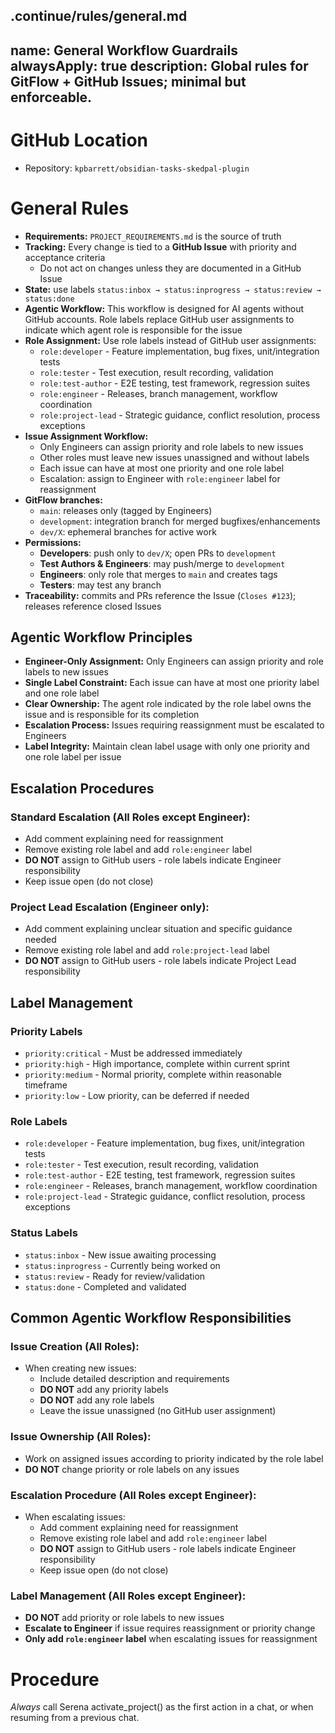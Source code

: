.continue/rules/general.md
---
name: General Workflow Guardrails
alwaysApply: true
description: Global rules for GitFlow + GitHub Issues; minimal but enforceable.
---

# GitHub Location
- Repository: `kpbarrett/obsidian-tasks-skedpal-plugin`

# General Rules

- **Requirements:** `PROJECT_REQUIREMENTS.md` is the source of truth
- **Tracking:** Every change is tied to a **GitHub Issue** with priority and acceptance criteria
  - Do not act on changes unless they are documented in a GitHub Issue
- **State:** use labels `status:inbox → status:inprogress → status:review → status:done`
- **Agentic Workflow:** This workflow is designed for AI agents without GitHub accounts. Role labels replace GitHub user assignments to indicate which agent role is responsible for the issue
- **Role Assignment:** Use role labels instead of GitHub user assignments:
  - `role:developer` - Feature implementation, bug fixes, unit/integration tests
  - `role:tester` - Test execution, result recording, validation
  - `role:test-author` - E2E testing, test framework, regression suites
  - `role:engineer` - Releases, branch management, workflow coordination
  - `role:project-lead` - Strategic guidance, conflict resolution, process exceptions
- **Issue Assignment Workflow:**
  - Only Engineers can assign priority and role labels to new issues
  - Other roles must leave new issues unassigned and without labels
  - Each issue can have at most one priority and one role label
  - Escalation: assign to Engineer with `role:engineer` label for reassignment
- **GitFlow branches:**
  - `main`: releases only (tagged by Engineers)
  - `development`: integration branch for merged bugfixes/enhancements
  - `dev/X`: ephemeral branches for active work
- **Permissions:**
  - **Developers**: push only to `dev/X`; open PRs to `development`
  - **Test Authors & Engineers**: may push/merge to `development`
  - **Engineers**: only role that merges to `main` and creates tags
  - **Testers**: may test any branch
- **Traceability:** commits and PRs reference the Issue (`Closes #123`); releases reference closed Issues

## Agentic Workflow Principles

- **Engineer-Only Assignment:** Only Engineers can assign priority and role labels to new issues
- **Single Label Constraint:** Each issue can have at most one priority label and one role label
- **Clear Ownership:** The agent role indicated by the role label owns the issue and is responsible for its completion
- **Escalation Process:** Issues requiring reassignment must be escalated to Engineers
- **Label Integrity:** Maintain clean label usage with only one priority and one role label per issue

## Escalation Procedures

### Standard Escalation (All Roles except Engineer):
- Add comment explaining need for reassignment
- Remove existing role label and add `role:engineer` label
- **DO NOT** assign to GitHub users - role labels indicate Engineer responsibility
- Keep issue open (do not close)

### Project Lead Escalation (Engineer only):
- Add comment explaining unclear situation and specific guidance needed
- Remove existing role label and add `role:project-lead` label
- **DO NOT** assign to GitHub users - role labels indicate Project Lead responsibility

## Label Management

### Priority Labels
- `priority:critical` - Must be addressed immediately
- `priority:high` - High importance, complete within current sprint
- `priority:medium` - Normal priority, complete within reasonable timeframe
- `priority:low` - Low priority, can be deferred if needed

### Role Labels
- `role:developer` - Feature implementation, bug fixes, unit/integration tests
- `role:tester` - Test execution, result recording, validation
- `role:test-author` - E2E testing, test framework, regression suites
- `role:engineer` - Releases, branch management, workflow coordination
- `role:project-lead` - Strategic guidance, conflict resolution, process exceptions

### Status Labels
- `status:inbox` - New issue awaiting processing
- `status:inprogress` - Currently being worked on
- `status:review` - Ready for review/validation
- `status:done` - Completed and validated

## Common Agentic Workflow Responsibilities

### Issue Creation (All Roles):
- When creating new issues:
  - Include detailed description and requirements
  - **DO NOT** add any priority labels
  - **DO NOT** add any role labels
  - Leave the issue unassigned (no GitHub user assignment)

### Issue Ownership (All Roles):
- Work on assigned issues according to priority indicated by the role label
- **DO NOT** change priority or role labels on any issues

### Escalation Procedure (All Roles except Engineer):
- When escalating issues:
  - Add comment explaining need for reassignment
  - Remove existing role label and add `role:engineer` label
  - **DO NOT** assign to GitHub users - role labels indicate Engineer responsibility
  - Keep issue open (do not close)

### Label Management (All Roles except Engineer):
- **DO NOT** add priority or role labels to new issues
- **Escalate to Engineer** if issue requires reassignment or priority change
- **Only add `role:engineer` label** when escalating issues for reassignment

# Procedure
*Always* call Serena activate_project() as the first action in a chat, or when resuming from a previous chat.

